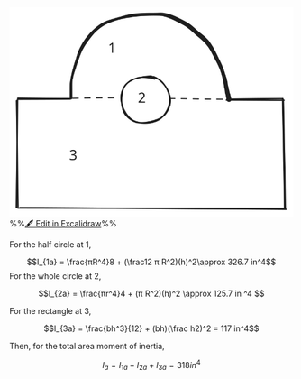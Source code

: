 


![](../media/excalidraw/excalidraw-2024-11-08-15.02.27.excalidraw.svg)
%%[🖋 Edit in Excalidraw](../media/excalidraw/excalidraw-2024-11-08-15.02.27.excalidraw.md)%%

For the half circle at 1,

$$I_{1a} = \frac{πR^4}8 + (\frac12 π R^2)(h)^2\approx 326.7 in^4$$
For the whole circle at 2,

$$I_{2a} = \frac{πr^4}4 + (π R^2)(h)^2 \approx 125.7 in ^4 $$

For the rectangle at 3,

$$I_{3a} = \frac{bh^3}{12} + (bh)(\frac h2)^2 = 117 in^4$$

Then, for the total area moment of inertia,

$$ I_a = I_{1a} - I_{2a} + I_{3a} = 318 in^4 $$